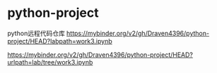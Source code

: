 # python-project
python远程代码仓库
https://mybinder.org/v2/gh/Draven4396/python-project/HEAD?labpath=work3.ipynb


https://mybinder.org/v2/gh/Draven4396/python-project/HEAD?urlpath=lab/tree/work3.ipynb
